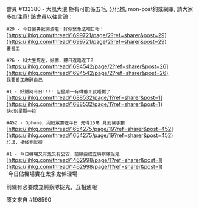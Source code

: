 會員 #132380 - 大風大浪 極有可能係五毛, 分化撚, mon-post狗或網軍, 請大家多加注意!
該會員以往言論：

`#29 - 今日晏奏就開波啦！好似緊急法嗰日咁！` <br>[https://lihkg.com/thread/1699721/page/2?ref=sharer&post=29](https://lihkg.com/thread/1699721/page/2?ref=sharer&post=29) <br>`要番工`

`#26 - 科大生死左，好嬲，聽日返唔返工?` <br>
[https://lihkg.com/thread/1694542/page/2?ref=sharer&post=26](https://lihkg.com/thread/1694542/page/2?ref=sharer&post=26) <br>
`我要番工麻醉自己`

`#1 - 好嬲阿今日!!!! 但星期一有得番工就唔嬲了` <br>
[https://lihkg.com/thread/1688532/page/1?ref=sharer&post=1](https://lihkg.com/thread/1688532/page/1?ref=sharer&post=1) <br>
`快d到星期一拉`

`#452 - Gphone，周庭眾籌左半日 先得15萬 見到幫手推` <br>
[https://lihkg.com/thread/1654275/page/19?ref=sharer&post=452](https://lihkg.com/thread/1654275/page/19?ref=sharer&post=452) <br>
`垃圾，捐條毛就得`

`#1 - 今日機場又有鬼又有公安，前線要成立糾察隊捉鬼` <br>
[https://lihkg.com/thread/1462998/page/1?ref=sharer&post=1](https://lihkg.com/thread/1462998/page/1?ref=sharer&post=1) <br>
`今日佔機場實在太多鬼係理場

前線有必要成立糾察隊捉鬼，互相通報`

原文來自 #198590
